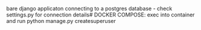 bare django applicaton
connecting to a postgres database - check settings.py for connection details#
DOCKER COMPOSE:
exec into container and run python manage.py createsuperuser

